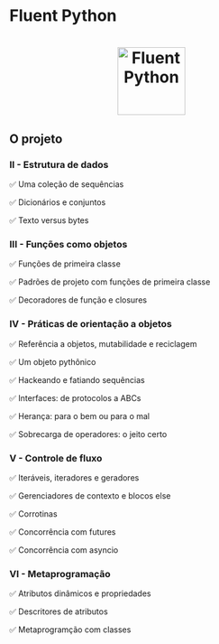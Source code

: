 # Fluent Python
<h1 align="center">
    <img title="Fluent Python" src="https://img.icons8.com/external-victoruler-linear-colour-victoruler/344/external-lizard-animal-squad-victoruler-linear-colour-victoruler.png" width="120px"/>
</h1>

## O projeto

### II - Estrutura de dados

✅ Uma coleção de sequências

✅ Dicionários e conjuntos

✅ Texto versus bytes

### III - Funções como objetos

✅ Funções de primeira classe

✅ Padrões de projeto com funções de primeira classe

✅ Decoradores de função e closures

### IV - Práticas de orientação a objetos

✅ Referência a objetos, mutabilidade e reciclagem

✅ Um objeto pythônico

✅ Hackeando e fatiando sequências

✅ Interfaces: de protocolos a ABCs

✅ Herança: para o bem ou para o mal

✅ Sobrecarga de operadores: o jeito certo

### V - Controle de fluxo

✅ Iteráveis, iteradores e geradores

✅ Gerenciadores de contexto e blocos else

✅ Corrotinas
 
✅ Concorrência com futures

✅ Concorrência com asyncio

### VI - Metaprogramação

✅ Atributos dinâmicos e propriedades

✅ Descritores de atributos

✅ Metaprogramção com classes
